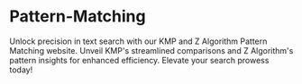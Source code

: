 # Pattern-Matching
 Unlock precision in text search with our KMP and Z Algorithm Pattern Matching website. Unveil KMP's streamlined comparisons and Z Algorithm's pattern insights for enhanced efficiency. Elevate your search prowess today!
